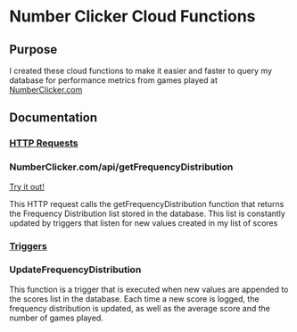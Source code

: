 # Number Clicker Cloud Functions

## Purpose
I created these cloud functions to make it easier and faster to query my database for performance metrics from games played at [NumberClicker.com](NumberClicker.com)

## Documentation


### <u>HTTP Requests</u>
### <b>NumberClicker.com/api/getFrequencyDistribution</b>

[Try it out!](NumberClicker.com/api/getFrequencyDistribution)

This HTTP request calls the getFrequencyDistribution function that returns the Frequency Distribution list stored in the database. This list is constantly updated by triggers that listen for new values created in my list of scores

### <u>Triggers</u>

### <b>UpdateFrequencyDistribution</b>

This function is a trigger that is executed when new values are appended to the scores list in the database. Each time a new score is logged, the frequency distribution is updated, as well as the average score and the number of games played.